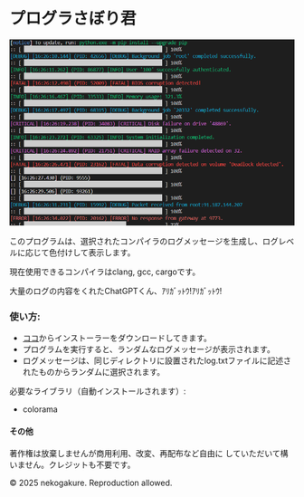 # プログラさぼり君

![実行時の画像](src/boot.png)

このプログラムは、選択されたコンパイラのログメッセージを生成し、ログレベルに応じて色付けして表示します。

現在使用できるコンパイラはclang, gcc, cargoです。

大量のログの内容をくれたChatGPTくん、ｱﾘｶﾞｯﾄｳ!ｱﾘｶﾞｯﾄｳ!

### 使い方:
- [ココ]()からインストーラーをダウンロードしてきます。
- プログラムを実行すると、ランダムなログメッセージが表示されます。
- ログメッセージは、同じディレクトリに設置されたlog.txtファイルに記述されたものからランダムに選択されます。

必要なライブラリ（自動インストールされます）:
- colorama

#### その他
著作権は放棄しませんが商用利用、改変、再配布など自由に
していただいて構いません。クレジットも不要です。

© 2025 nekogakure. Reproduction allowed.

